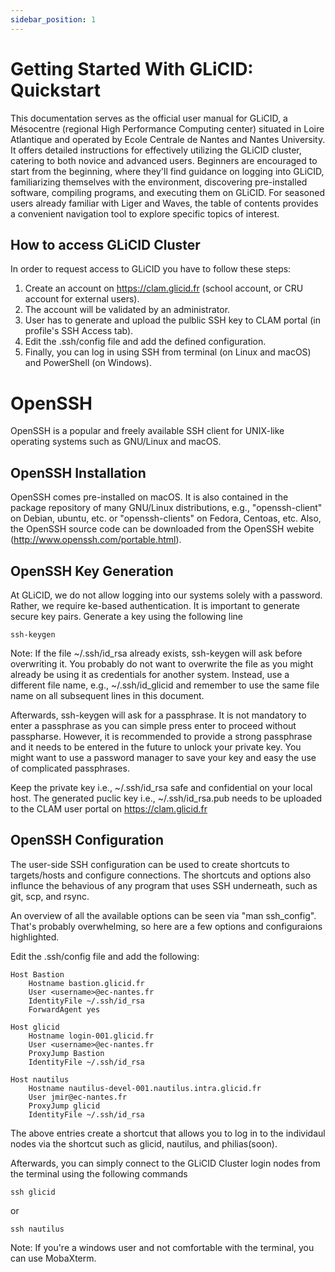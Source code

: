 ```yaml
---
sidebar_position: 1
---
```



# Getting Started With GLiCID: Quickstart


This documentation serves as the official user manual for GLiCID, a Mésocentre (regional High Performance Computing center) situated in Loire Atlantique and operated by Ecole Centrale de Nantes and Nantes University. It offers detailed instructions for effectively utilizing the GLiCID cluster, catering to both novice and advanced users. Beginners are encouraged to start from the beginning, where they'll find guidance on logging into GLiCID, familiarizing themselves with the environment, discovering pre-installed software, compiling programs, and executing them on GLiCID. For seasoned users already familiar with Liger and Waves, the table of contents provides a convenient navigation tool to explore specific topics of interest.


## How to access GLiCID Cluster

In order to request access to GLiCID you have to follow these steps:

1. Create an account on https://clam.glicid.fr (school account, or CRU account for external users).
2. The account will be validated by an administrator.
3. User has to generate and upload the pulblic SSH key to CLAM portal (in profile's SSH Access tab).
4. Edit the .ssh/config file and add the defined configuration.
5. Finally, you can log in using SSH from terminal (on Linux and macOS) and PowerShell (on Windows).

# OpenSSH

OpenSSH is a popular and freely available SSH client for UNIX-like operating systems such as GNU/Linux and macOS.

## OpenSSH Installation

OpenSSH comes pre-installed on macOS. It is also contained in the package repository of many GNU/Linux distributions, e.g., "openssh-client" on Debian, ubuntu, etc. or "openssh-clients" on Fedora, Centoas, etc. Also, the OpenSSH source code can be downloaded from the OpenSSH webite (http://www.openssh.com/portable.html).

## OpenSSH Key Generation

At GLiCID, we do not allow logging into our systems solely with a password. Rather, we require ke-based authentication. It is important to generate secure key pairs. Generate a key using the following line
```
ssh-keygen
```

Note: If the file ~/.ssh/id_rsa already exists, ssh-keygen will ask before overwriting it. You probably do not want to overwrite the file as you might already be using it as credentials for another system. Instead, use a different file name, e.g., ~/.ssh/id_glicid and remember to use the same file name on all subsequent lines in this document.

Afterwards, ssh-keygen will ask for a passphrase. It is not mandatory to enter a passphrase as you can simple press enter to proceed without passpharse. However, it is recommended to provide a strong passphrase and it needs to be entered in the future to unlock your private key. You might want to use a password manager to save your key and easy the use of complicated passphrases. 

Keep the private key i.e., ~/.ssh/id_rsa safe and confidential on your local host. The generated puclic  key i.e., ~/.ssh/id_rsa.pub needs to be uploaded to the CLAM user portal on https://clam.glicid.fr

## OpenSSH Configuration 

The user-side SSH configuration can be used to create shortcuts to targets/hosts and configure connections. The shortcuts and options also influnce the behavious of any program that uses SSH underneath, such as git, scp, and rsync.

An overview of all the available options can be seen via "man ssh_config". That's probably overwhelming, so here are a few options and configuraions highlighted.

Edit the .ssh/config file and add the following:
```
Host Bastion
    Hostname bastion.glicid.fr
    User <username>@ec-nantes.fr
    IdentityFile ~/.ssh/id_rsa
    ForwardAgent yes

Host glicid
    Hostname login-001.glicid.fr
    User <username>@ec-nantes.fr
    ProxyJump Bastion
    IdentityFile ~/.ssh/id_rsa

Host nautilus
    Hostname nautilus-devel-001.nautilus.intra.glicid.fr
    User jmir@ec-nantes.fr
    ProxyJump glicid
    IdentityFile ~/.ssh/id_rsa
```
The above entries create a shortcut that allows you to log in to the individaul nodes via the shortcut such as glicid, nautilus, and philias(soon).   
  
Afterwards, you can simply connect to the GLiCID Cluster login nodes from the terminal using the following commands
```
ssh glicid
```
or
```
ssh nautilus
```
Note: If you're a windows user and not comfortable with the terminal, you can use MobaXterm. 

